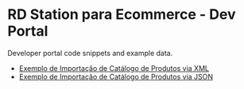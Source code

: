 # RD Station para Ecommerce - Dev Portal
Developer portal code snippets and example data.

- [Exemplo de Importação de Catálogo de Produtos via XML](https://github.com/ResultadosDigitais/ecommerce-devprotal/blob/main/catalog/custom/example.xml)
- [Exemplo de Importação de Catálogo de Produtos via JSON](https://github.com/ResultadosDigitais/ecommerce-devprotal/blob/main/catalog/custom/example.json)

